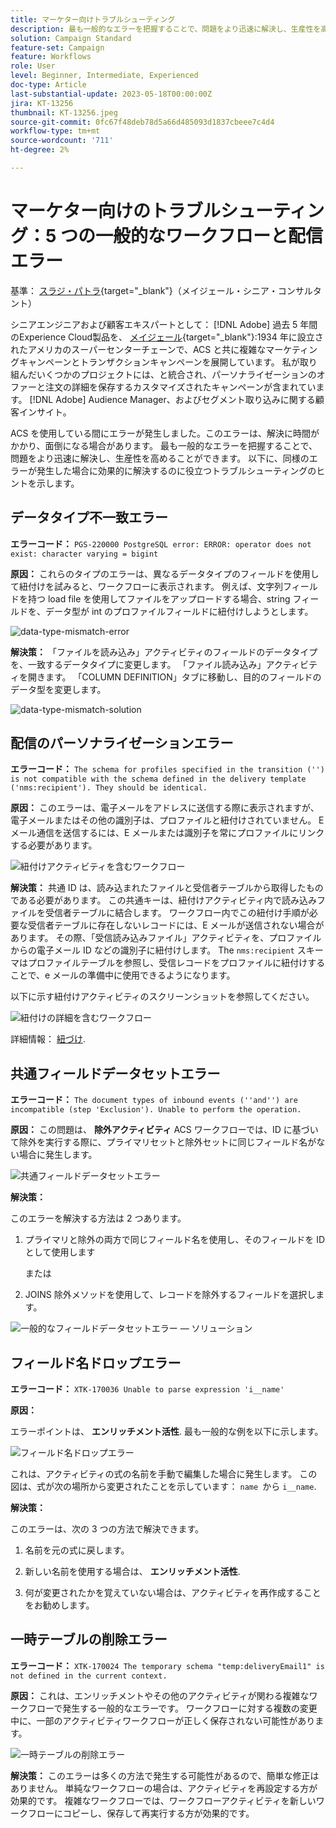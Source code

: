 ```yaml
---
title: マーケター向けトラブルシューティング
description: 最も一般的なエラーを把握することで、問題をより迅速に解決し、生産性を高めることができます。 これらのトラブルシューティングヒントは、同様のエラーが発生した場合に効果的に解決するのに役立ちます。
solution: Campaign Standard
feature-set: Campaign
feature: Workflows
role: User
level: Beginner, Intermediate, Experienced
doc-type: Article
last-substantial-update: 2023-05-18T00:00:00Z
jira: KT-13256
thumbnail: KT-13256.jpeg
source-git-commit: 0fc67f48deb78d5a66d485093d1837cbeee7c4d4
workflow-type: tm+mt
source-wordcount: '711'
ht-degree: 2%

---
```


# マーケター向けのトラブルシューティング：5 つの一般的なワークフローと配信エラー

基準： [スラジ・パトラ](https://www.linkedin.com/in/suraj-p-51612053/){target="_blank"}（メイジェール・シニア・コンサルタント）

シニアエンジニアおよび顧客エキスパートとして： [!DNL Adobe] 過去 5 年間のExperience Cloud製品を、 [メイジェール](https://www.meijer.com/){target="_blank"}:1934 年に設立されたアメリカのスーパーセンターチェーンで、ACS と共に複雑なマーケティングキャンペーンとトランザクションキャンペーンを展開しています。 私が取り組んだいくつかのプロジェクトには、と統合され、パーソナライゼーションのオファーと注文の詳細を保存するカスタマイズされたキャンペーンが含まれています。 [!DNL Adobe] Audience Manager、およびセグメント取り込みに関する顧客インサイト。

ACS を使用している間にエラーが発生しました。このエラーは、解決に時間がかかり、面倒になる場合があります。 最も一般的なエラーを把握することで、問題をより迅速に解決し、生産性を高めることができます。 以下に、同様のエラーが発生した場合に効果的に解決するのに役立つトラブルシューティングのヒントを示します。

## データタイプ不一致エラー

**エラーコード：**
`PGS-220000 PostgreSQL error: ERROR: operator does not exist: character varying = bigint`

**原因：**
これらのタイプのエラーは、異なるデータタイプのフィールドを使用して紐付けを試みると、ワークフローに表示されます。 例えば、文字列フィールドを持つ load file を使用してファイルをアップロードする場合、string フィールドを、データ型が int のプロファイルフィールドに紐付けしようとします。

![data-type-mismatch-error](/help/_assets/kt-13256/data-type-mismatch.png)

**解決策：**
「ファイルを読み込み」アクティビティのフィールドのデータタイプを、一致するデータタイプに変更します。 「ファイル読み込み」アクティビティを開きます。 「COLUMN DEFINITION」タブに移動し、目的のフィールドのデータ型を変更します。


![data-type-mismatch-solution](/help/_assets/kt-13256/data-type-mismatch-solution.png)

## 配信のパーソナライゼーションエラー

**エラーコード：**
`The schema for profiles specified in the transition ('') is not compatible with the schema defined in the delivery template ('nms:recipient'). They should be identical.`

**原因：**
このエラーは、電子メールをアドレスに送信する際に表示されますが、電子メールまたはその他の識別子は、プロファイルと紐付けされていません。 E メール通信を送信するには、E メールまたは識別子を常にプロファイルにリンクする必要があります。

![紐付けアクティビティを含むワークフロー](/help/_assets/kt-13256/del-persn-error-wf.png)

**解決策：**
共通 ID は、読み込まれたファイルと受信者テーブルから取得したものである必要があります。 この共通キーは、紐付けアクティビティ内で読み込みファイルを受信者テーブルに結合します。 ワークフロー内でこの紐付け手順が必要な受信者テーブルに存在しないレコードには、E メールが送信されない場合があります。 その際、「受信読み込みファイル」アクティビティを、プロファイルからの電子メール ID などの識別子に紐付けします。 The `nms:recipient` スキーマはプロファイルテーブルを参照し、受信レコードをプロファイルに紐付けすることで、e メールの準備中に使用できるようになります。

以下に示す紐付けアクティビティのスクリーンショットを参照してください。

![紐付けの詳細を含むワークフロー](/help/_assets/kt-13256/del-persn-error-wf-solution.png)

詳細情報： [紐づけ](https://experienceleague.adobe.com/docs/campaign-standard/using/managing-processes-and-data/data-management-activities/reconciliation.html?lang=en).

## 共通フィールドデータセットエラー

**エラーコード：**
`The document types of inbound events (''and'') are incompatible (step 'Exclusion'). Unable to perform the operation. `

**原因：**
この問題は、 **除外アクティビティ** ACS ワークフローでは、ID に基づいて除外を実行する際に、プライマリセットと除外セットに同じフィールド名がない場合に発生します。


![共通フィールドデータセットエラー](/help/_assets/kt-13256/dataset-error.png)

**解決策：**

このエラーを解決する方法は 2 つあります。

1. プライマリと除外の両方で同じフィールド名を使用し、そのフィールドを ID として使用します

   または

2. JOINS 除外メソッドを使用して、レコードを除外するフィールドを選択します。

![一般的なフィールドデータセットエラー — ソリューション ](/help/_assets/kt-13256/dataset-error-solution.png)

## フィールド名ドロップエラー

**エラーコード：**
`XTK-170036 Unable to parse expression 'i__name'`

**原因：**

エラーポイントは、 **エンリッチメント活性**. 最も一般的な例を以下に示します。

![フィールド名ドロップエラー](/help/_assets/kt-13256/field-name-dropped-error.png)

これは、アクティビティの式の名前を手動で編集した場合に発生します。 この図は、式が次の場所から変更されたことを示しています： `name `から `i__name`.

**解決策：**

このエラーは、次の 3 つの方法で解決できます。

1. 名前を元の式に戻します。

2. 新しい名前を使用する場合は、 **エンリッチメント活性**.

3. 何が変更されたかを覚えていない場合は、アクティビティを再作成することをお勧めします。

## 一時テーブルの削除エラー 

**エラーコード：**
`XTK-170024 The temporary schema "temp:deliveryEmail1" is not defined in the current context.`

**原因：**
これは、エンリッチメントやその他のアクティビティが関わる複雑なワークフローで発生する一般的なエラーです。 ワークフローに対する複数の変更中に、一部のアクティビティワークフローが正しく保存されない可能性があります。

![一時テーブルの削除エラー ](/help/_assets/kt-13256/temp-table-dropped-error.png)

**解決策：**
このエラーは多くの方法で発生する可能性があるので、簡単な修正はありません。 単純なワークフローの場合は、アクティビティを再設定する方が効果的です。 複雑なワークフローでは、ワークフローアクティビティを新しいワークフローにコピーし、保存して再実行する方が効果的です。
